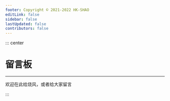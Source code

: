```yaml
---
footer: Copyright © 2021-2022 HK-SHAO
editLink: false
sidebar: false
lastUpdated: false
contributors: false
---
```



::: center

# 留言板
---

欢迎在此给烧风，或者给大家留言

:::